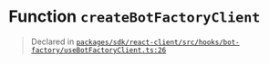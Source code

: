 # Function `createBotFactoryClient`
> Declared in [`packages/sdk/react-client/src/hooks/bot-factory/useBotFactoryClient.ts:26`](https://github.com/dxos/protocols/blob/main/packages/sdk/react-client/src/hooks/bot-factory/useBotFactoryClient.ts#L26)